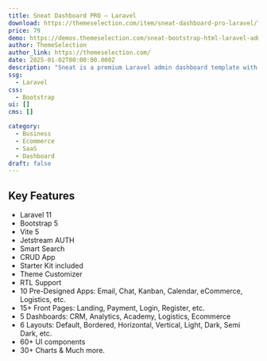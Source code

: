 ```yaml
---
title: Sneat Dashboard PRO – Laravel
download: https://themeselection.com/item/sneat-dashboard-pro-laravel/?ref=133
price: 79
demo: https://demos.themeselection.com/sneat-bootstrap-html-laravel-admin-template/demo-1/
author: ThemeSelection
author_link: https://themeselection.com/
date: 2025-01-02T00:00:00.000Z
description: "Sneat is a premium Laravel admin dashboard template with a clean and minimal design."
ssg:
  - Laravel
css:
  - Bootstrap
ui: []
cms: []

category:
  - Business
  - Ecommerce
  - SaaS
  - Dashboard
draft: false
---
```


## Key Features

- Laravel 11
- Bootstrap 5
- Vite 5
- Jetstream AUTH
- Smart Search
- CRUD App
- Starter Kit included
- Theme Customizer
- RTL Support
- 10 Pre-Designed Apps: Email, Chat, Kanban, Calendar, eCommerce, Logistics, etc.
- 15+ Front Pages: Landing, Payment, Login, Register, etc.
- 5 Dashboards: CRM, Analytics, Academy, Logistics, Ecommerce
- 6 Layouts: Default, Bordered, Horizontal, Vertical, Light, Dark, Semi Dark, etc.
- 60+ UI components
- 30+ Charts & Much more.
